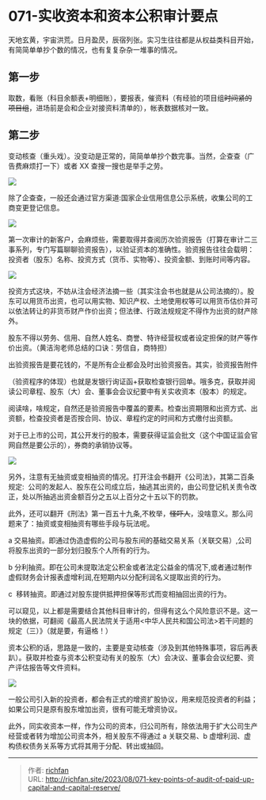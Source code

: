# 071-实收资本和资本公积审计要点

天地玄黄，宇宙洪荒。日月盈昃，辰宿列张。实习生往往都是从权益类科目开始，有简简单单抄个数的情况，也有复复杂杂一堆事的情况。

## 第一步
取数，看账（科目余额表+明细账），要报表，催资料（有经验的项目组~~时间紧的项目组~~，进场前是会和企业对接资料清单的），帐表数据核对一致。

## 第二步
变动核查（重头戏）。没变动是正常的，简简单单抄个数完事。当然，企查查（广告费麻烦打一下）或者 XX 查搜一搜也是举手之劳。

![](https://jsd.cdn.zzko.cn/gh/richffan/img@main/obsidian/IPO/071-实收资本和资本公积审计要点_1.webp)

除了企查查，一般还会通过官方渠道:国家企业信用信息公示系统，收集公司的工商变更登记信息。

![](https://jsd.cdn.zzko.cn/gh/richffan/img@main/obsidian/IPO/071-实收资本和资本公积审计要点_2.webp)

第一次审计的新客户，会麻烦些，需要取得并查阅历次验资报告（打算在审计二三事系列，专门写篇聊聊验资报告），以验证资本的准确性。验资报告往往会载明：投资者（股东）名称、投资方式（货币、实物等）、投资金额、到账时间等内容。

![](https://jsd.cdn.zzko.cn/gh/richffan/img@main/obsidian/IPO/071-实收资本和资本公积审计要点_3.webp)

投资方式这块，不妨从注会经济法摘一些（其实注会书也就是从公司法摘的）。股东可以用货币出资，也可以用实物、知识产权、土地使用权等可以用货币估价并可以依法转让的非货币财产作价出资；但法律、行政法规规定不得作为出资的财产除外。

股东不得以劳务、信用、自然人姓名、商誉、特许经营权或者设定担保的财产等作价出资。（黄洁洵老师总结的口诀：劳信自，商特担）

出验资报告是要花钱的，不是所有企业都会及时出验资报告。其实，验资报告附件

（验资程序的体现）也就是发银行询证函+获取检查银行回单。哦多克，获取并阅读公司章程、股东（大）会、董事会会议纪要中有关实收资本（股本）的规定。

阅读啥，啥规定，自然还是验资报告中覆盖的要素。检查出资期限和出资方式、出资额，检查投资者是否按合同、协议、章程约定的时间和方式缴付出资额。

对于已上市的公司，其公开发行的股本，需要获得证监会批文（这个中国证监会官网自然是要公示的），券商的承销协议等。

![](https://jsd.cdn.zzko.cn/gh/richffan/img@main/obsidian/IPO/071-实收资本和资本公积审计要点_4.webp)

另外，注意有无抽资或变相抽资的情况。打开注会书翻开《公司法》，其第二百条规定:  公司的发起人、股东在公司成立后，抽逃其出资的，由公司登记机关责令改正，处以所抽逃出资金额百分之五以上百分之十五以下的罚款。

此外，还可以翻开《刑法》第一百五十九条,不枚举，~~怪吓人~~，没啥意义。那么问题来了：抽资或变相抽资有哪些手段与玩法呢。

a 交易抽资。即通过伪造虚假的公司与股东间的基础交易关系（关联交易）,公司将股东出资的一部分划归股东个人所有的行为。

b 分利抽资。即在公司未提取法定公积金或者法定公益金的情况下,或者通过制作虚假财务会计报表虚增利润,在短期内以分配利润名义提取出资的行为。

c  移转抽资。即通过对股东提供抵押担保等形式而变相抽回出资的行为。

可以窥见，以上都是需要结合其他科目审计的，但得有这么个风险意识不是。这一块的依据，可翻阅《最高人民法院关于适用<中华人民共和国公司法>若干问题的规定（三）》（就是要，有逼格！）

资本公积的话，思路是一致的，主要是变动核查（涉及到其他特殊事项，容后再表趴）。获取并检查与资本公积变动有关的股东（大）会决议、董事会会议纪要、资产评估报告等文件资料。

![](https://jsd.cdn.zzko.cn/gh/richffan/img@main/obsidian/IPO/071-实收资本和资本公积审计要点_5.webp)

一般公司引入新的投资者，都会有正式的增资扩股协议，用来规范投资者的利益；如果公司只是原有股东增加出资，很有可能无增资协议。

此外，同实收资本一样，作为公司的资本，归公司所有，除依法用于扩大公司生产经营或者转为增加公司资本外，相关股东不得通过 a 关联交易、b 虚增利润、虚构债权债务关系等方式将其用于分配、转出或抽回。

---

> 作者: [richfan](https://richfan.site/)  
> URL: http://richfan.site/2023/08/071-key-points-of-audit-of-paid-up-capital-and-capital-reserve/  

